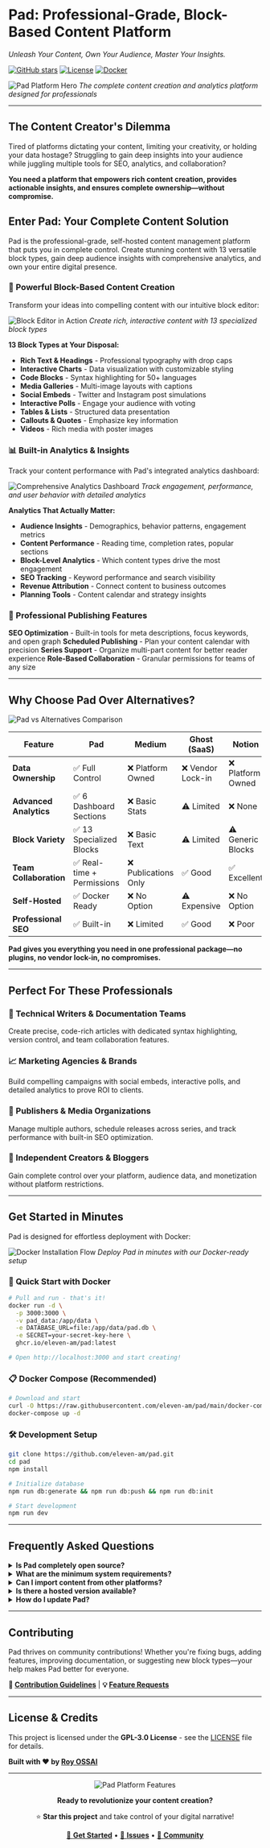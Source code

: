 # Pad: Professional-Grade, Block-Based Content Platform

_Unleash Your Content, Own Your Audience, Master Your Insights._

[![GitHub stars](https://img.shields.io/github/stars/eleven-am/pad.svg?style=social)](https://github.com/eleven-am/pad/stargazers)
[![License](https://img.shields.io/badge/License-GPL--3.0-blue.svg)](https://opensource.org/licenses/GPL-3.0)
[![Docker](https://img.shields.io/badge/Docker-Ready-brightgreen.svg)](https://github.com/eleven-am/pad)

![Pad Platform Hero](docs/images/hero-dashboard.png)
*The complete content creation and analytics platform designed for professionals*

---

## The Content Creator's Dilemma

Tired of platforms dictating your content, limiting your creativity, or holding your data hostage? Struggling to gain deep insights into your audience while juggling multiple tools for SEO, analytics, and collaboration?

**You need a platform that empowers rich content creation, provides actionable insights, and ensures complete ownership—without compromise.**

## Enter Pad: Your Complete Content Solution

Pad is the professional-grade, self-hosted content management platform that puts you in complete control. Create stunning content with 13 versatile block types, gain deep audience insights with comprehensive analytics, and own your entire digital presence.

### 🎨 Powerful Block-Based Content Creation

Transform your ideas into compelling content with our intuitive block editor:

![Block Editor in Action](docs/images/editor-blocks-demo.gif)
*Create rich, interactive content with 13 specialized block types*

**13 Block Types at Your Disposal:**
- **Rich Text & Headings** - Professional typography with drop caps
- **Interactive Charts** - Data visualization with customizable styling  
- **Code Blocks** - Syntax highlighting for 50+ languages
- **Media Galleries** - Multi-image layouts with captions
- **Social Embeds** - Twitter and Instagram post simulations
- **Interactive Polls** - Engage your audience with voting
- **Tables & Lists** - Structured data presentation
- **Callouts & Quotes** - Emphasize key information
- **Videos** - Rich media with poster images

### 📊 Built-in Analytics & Insights

Track your content performance with Pad's integrated analytics dashboard:

![Comprehensive Analytics Dashboard](docs/images/analytics-dashboard.png)
*Track engagement, performance, and user behavior with detailed analytics*

**Analytics That Actually Matter:**
- **Audience Insights** - Demographics, behavior patterns, engagement metrics
- **Content Performance** - Reading time, completion rates, popular sections
- **Block-Level Analytics** - Which content types drive the most engagement
- **SEO Tracking** - Keyword performance and search visibility
- **Revenue Attribution** - Connect content to business outcomes
- **Planning Tools** - Content calendar and strategy insights

### 🚀 Professional Publishing Features

**SEO Optimization** - Built-in tools for meta descriptions, focus keywords, and open graph
**Scheduled Publishing** - Plan your content calendar with precision
**Series Support** - Organize multi-part content for better reader experience
**Role-Based Collaboration** - Granular permissions for teams of any size

---

## Why Choose Pad Over Alternatives?

![Pad vs Alternatives Comparison](docs/images/comparison-table.png)

| Feature | Pad | Medium | Ghost (SaaS) | Notion | WordPress |
|---------|-----|--------|--------------|--------|-----------|
| **Data Ownership** | ✅ Full Control | ❌ Platform Owned | ❌ Vendor Lock-in | ❌ Platform Owned | ⚠️ Self-hosted Only |
| **Advanced Analytics** | ✅ 6 Dashboard Sections | ❌ Basic Stats | ⚠️ Limited | ❌ None | ⚠️ Plugin Required |
| **Block Variety** | ✅ 13 Specialized Blocks | ❌ Basic Text | ⚠️ Limited | ⚠️ Generic Blocks | ⚠️ Gutenberg Only |
| **Team Collaboration** | ✅ Real-time + Permissions | ❌ Publications Only | ✅ Good | ✅ Excellent | ⚠️ Plugin Required |
| **Self-Hosted** | ✅ Docker Ready | ❌ No Option | ⚠️ Expensive | ❌ No Option | ✅ Complex Setup |
| **Professional SEO** | ✅ Built-in | ❌ Limited | ✅ Good | ❌ Poor | ⚠️ Plugin Required |

**Pad gives you everything you need in one professional package—no plugins, no vendor lock-in, no compromises.**

---

## Perfect For These Professionals

### 📝 Technical Writers & Documentation Teams
Create precise, code-rich articles with dedicated syntax highlighting, version control, and team collaboration features.

### 📈 Marketing Agencies & Brands  
Build compelling campaigns with social embeds, interactive polls, and detailed analytics to prove ROI to clients.

### 🏢 Publishers & Media Organizations
Manage multiple authors, schedule releases across series, and track performance with built-in SEO optimization.

### 🎯 Independent Creators & Bloggers
Gain complete control over your platform, audience data, and monetization without platform restrictions.

---

## Get Started in Minutes

Pad is designed for effortless deployment with Docker:

![Docker Installation Flow](docs/images/docker-setup-flow.png)
*Deploy Pad in minutes with our Docker-ready setup*

### 🐳 Quick Start with Docker

```bash
# Pull and run - that's it!
docker run -d \
  -p 3000:3000 \
  -v pad_data:/app/data \
  -e DATABASE_URL=file:/app/data/pad.db \
  -e SECRET=your-secret-key-here \
  ghcr.io/eleven-am/pad:latest

# Open http://localhost:3000 and start creating!
```

### 📋 Docker Compose (Recommended)

```bash
# Download and start
curl -O https://raw.githubusercontent.com/eleven-am/pad/main/docker-compose.example.yml
docker-compose up -d
```

### 🛠 Development Setup

```bash
git clone https://github.com/eleven-am/pad.git
cd pad
npm install

# Initialize database  
npm run db:generate && npm run db:push && npm run db:init

# Start development
npm run dev
```


---

## Frequently Asked Questions

<details>
<summary><strong>Is Pad completely open source?</strong></summary>
Yes! Pad is licensed under GPL-3.0, giving you full access to the source code and the freedom to modify it for your needs.
</details>

<details>
<summary><strong>What are the minimum system requirements?</strong></summary>
Pad runs efficiently with 1GB RAM and 2GB storage. Any system capable of running Docker can host Pad.
</details>

<details>
<summary><strong>Can I import content from other platforms?</strong></summary>
We're building import tools for major platforms. Currently, you can migrate content manually through our intuitive editor.
</details>

<details>
<summary><strong>Is there a hosted version available?</strong></summary>
Pad is designed to be self-hosted to ensure you maintain complete control over your content and data. This approach eliminates vendor lock-in and recurring fees.
</details>

<details>
<summary><strong>How do I update Pad?</strong></summary>
Updates are simple with Docker: `docker pull ghcr.io/eleven-am/pad:latest` followed by restarting your container.
</details>

---

## Contributing

Pad thrives on community contributions! Whether you're fixing bugs, adding features, improving documentation, or suggesting new block types—your help makes Pad better for everyone.

**🚀 [Contribution Guidelines](./CONTRIBUTING.md)** | **💡 [Feature Requests](https://github.com/eleven-am/pad/issues/new?template=feature_request.md)**

---

## License & Credits

This project is licensed under the **GPL-3.0 License** - see the [LICENSE](LICENSE) file for details.

**Built with ❤️ by [Roy OSSAI](https://github.com/eleven-am)**

---

<div align="center">

![Pad Platform Features](docs/images/features-overview.png)

**Ready to revolutionize your content creation?**

⭐ **Star this project** and take control of your digital narrative!

[🚀 **Get Started**](#get-started-in-minutes) • [🐛 **Issues**](https://github.com/eleven-am/pad/issues) • [💬 **Community**](https://github.com/eleven-am/pad/discussions)

</div>